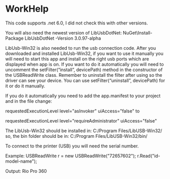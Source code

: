 # WorkHelp

This code supports .net 6.0, I did not check this with other versions.

You will also need the newest version of LibUsbDotNet:
NuGet\Install-Package LibUsbDotNet -Version 3.0.97-alpha

LibUsb-Win32 is also needed to run the usb connection code.
After you downloaded and installed LibUsb-Win32, 
if you want to use it manually you will need to start this app
and install on the right usb ports which are displayed when app is on.
If you want to do it automatically you will need to uncomment the
setFilter(“install”, devicePath) method in the constructor of the USBReadWrite class.
Remember to uninstall the filter after using so the driver can see your device.
You can use setFilter(“uninstall”, devicePath) for it or do it manually.

If you do it automatically you need to add the app.manifest to your project and
in the file change:

requestedExecutionLevel level="asInvoker" uiAccess="false" 
to

requestedExecutionLevel level="requireAdministrator" uiAccess="false" 

The LibUsb-Win32 should be installed in:
C:/Program Files/LibUSB-Win32/ 
so, the bin folder should be in:
C:/Program Files/LibUSB-Win32/bin/

To connect to the printer (USB) you will need the serial number.

Example:
USBReadWrite r = new USBReadWrite("72657602");
r.Read("id-model-name");

Output:
Rio Pro 360

